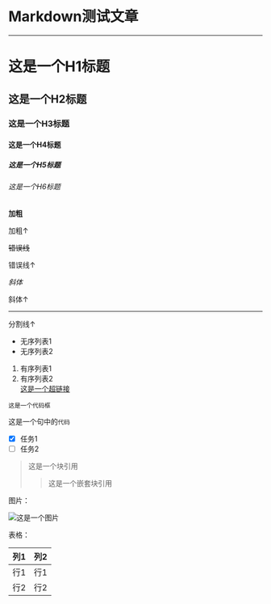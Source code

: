 # Markdown测试文章

---

# 这是一个H1标题
## 这是一个H2标题
### 这是一个H3标题
#### 这是一个H4标题
##### 这是一个H5标题
###### 这是一个H6标题

**加粗**

加粗↑

~~错误线~~

错误线↑

 _斜体_
 
 斜体↑
 
 ------------
 
 分割线↑
 
 - 无序列表1
 - 无序列表2
1. 有序列表1
2. 有序列表2    
[这是一个超链接](https://kuqilin.github.io/docs/post-test)

```
这是一个代码框
```

这是一个句中的`代码`

- [x] 任务1
- [ ] 任务2

> 这是一个块引用
> > 这是一个嵌套块引用

图片：

![这是一个图片](https://cdn.luogu.com.cn/upload/image_hosting/8xuafeg2.png)

表格：   

| 列1 | 列2 |
| :----------: | :----------: |
| 行1 | 行1 |
| 行2 | 行2 |
